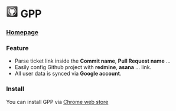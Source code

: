 ![Github++](./src/img/32.png) GPP
=================

### [Homepage](http://wataridori.github.io/gpp/)

### Feature
- Parse ticket link inside the **Commit name**, **Pull Request name** ...
- Easily config Github project with **redmine**, **asana** ... link.
- All user data is synced via **Google account**.

### Install
You can install GPP via [Chrome web store](https://chrome.google.com/webstore/detail/github%2B%2B/nencjjnbglkekifchbpajfhmjoemjgnl)